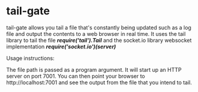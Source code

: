 tail-gate
=========
tail-gate allows you tail a file that's constantly being updated such as a log file and output the contents to a web browser in real time.
It uses the tail library to tail the file  ***require('tail').Tail*** and the socket.io library websocket implementation ***require('socket.io')(server)***

Usage instructions:

The file path is passed as a program argument. It will start up an HTTP server on port 7001. You can then point your browser to http://localhost:7001 and see the output from the file that you intend to tail.
